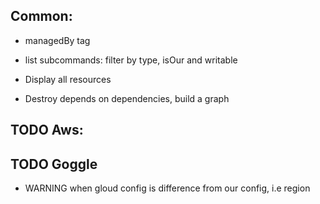 ## Common:

- managedBy tag
- list subcommands: filter by type, isOur and writable

- Display all resources

- Destroy depends on dependencies, build a graph

## TODO Aws:

## TODO Goggle

- WARNING when gloud config is difference from our config, i.e region
